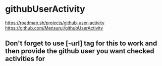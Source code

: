 # githubUserActivity

https://roadmap.sh/projects/github-user-activity
https://github.com/Mensurui/githubUserActivity

## Don't forget to use [-url] tag for this to work and then provide the github user you want checked activities for


